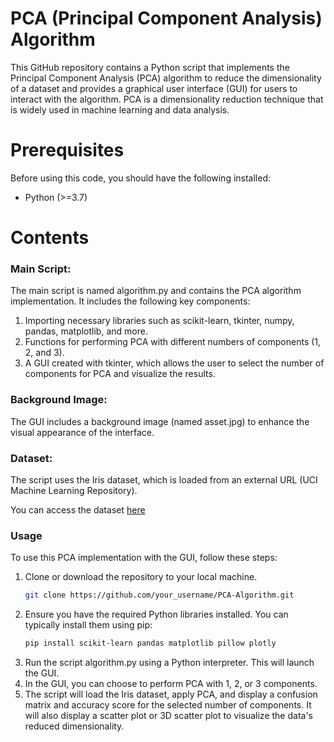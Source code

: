 # PCA (Principal Component Analysis) Algorithm 
This GitHub repository contains a Python script that implements the Principal Component Analysis (PCA) algorithm to reduce the dimensionality of a dataset and provides a graphical user interface (GUI) for users to interact with the algorithm. PCA is a dimensionality reduction technique that is widely used in machine learning and data analysis.

# Prerequisites

Before using this code, you should have the following installed:

- Python (>=3.7)
  
# Contents
### Main Script: 
The main script is named algorithm.py and contains the PCA algorithm implementation. It includes the following key components:
1. Importing necessary libraries such as scikit-learn, tkinter, numpy, pandas, matplotlib, and more.
2. Functions for performing PCA with different numbers of components (1, 2, and 3).
3. A GUI created with tkinter, which allows the user to select the number of components for PCA and visualize the results.

### Background Image: 
The GUI includes a background image (named asset.jpg) to enhance the visual appearance of the interface.

### Dataset: 
The script uses the Iris dataset, which is loaded from an external URL (UCI Machine Learning Repository).

You can access the dataset [here](https://archive.ics.uci.edu/ml/machine-learning-databases/iris/iris.data)

### Usage
To use this PCA implementation with the GUI, follow these steps:
1. Clone or download the repository to your local machine.
   ```sh
   git clone https://github.com/your_username/PCA-Algorithm.git
2. Ensure you have the required Python libraries installed. You can typically install them using pip:
   ```sh
   pip install scikit-learn pandas matplotlib pillow plotly

3. Run the script algorithm.py using a Python interpreter. This will launch the GUI.
4. In the GUI, you can choose to perform PCA with 1, 2, or 3 components.
5. The script will load the Iris dataset, apply PCA, and display a confusion matrix and accuracy score for the selected number of components. It will also display a scatter plot or 3D scatter plot to visualize the data's reduced dimensionality.
